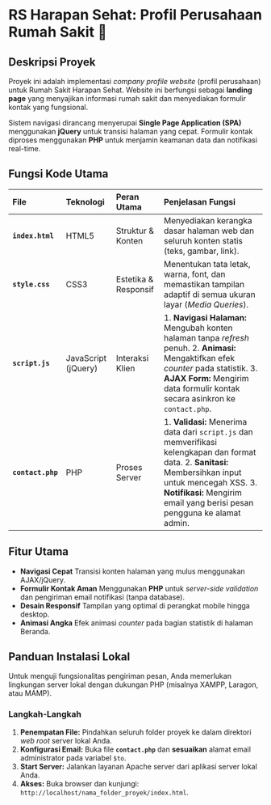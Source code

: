 # RS Harapan Sehat: Profil Perusahaan Rumah Sakit 🏥

## Deskripsi Proyek

Proyek ini adalah implementasi *company profile website* (profil perusahaan) untuk Rumah Sakit Harapan Sehat. Website ini berfungsi sebagai **landing page** yang menyajikan informasi rumah sakit dan menyediakan formulir kontak yang fungsional.

Sistem navigasi dirancang menyerupai **Single Page Application (SPA)** menggunakan **jQuery** untuk transisi halaman yang cepat. Formulir kontak diproses menggunakan **PHP** untuk menjamin keamanan data dan notifikasi real-time.

## Fungsi Kode Utama

| File | Teknologi | Peran Utama | Penjelasan Fungsi |
| :--- | :--- | :--- | :--- |
| **`index.html`** | HTML5 | Struktur & Konten | Menyediakan kerangka dasar halaman web dan seluruh konten statis (teks, gambar, link). |
| **`style.css`** | CSS3 | Estetika & Responsif | Menentukan tata letak, warna, font, dan memastikan tampilan adaptif di semua ukuran layar (*Media Queries*). |
| **`script.js`** | JavaScript (jQuery) | Interaksi Klien | 1. **Navigasi Halaman:** Mengubah konten halaman tanpa *refresh* penuh. 2. **Animasi:** Mengaktifkan efek *counter* pada statistik. 3. **AJAX Form:** Mengirim data formulir kontak secara asinkron ke `contact.php`. |
| **`contact.php`** | PHP | Proses Server | 1. **Validasi:** Menerima data dari `script.js` dan memverifikasi kelengkapan dan format data. 2. **Sanitasi:** Membersihkan input untuk mencegah XSS. 3. **Notifikasi:** Mengirim email yang berisi pesan pengguna ke alamat admin. |

## Fitur Utama

* **Navigasi Cepat**
    Transisi konten halaman yang mulus menggunakan AJAX/jQuery.
* **Formulir Kontak Aman**
    Menggunakan **PHP** untuk *server-side validation* dan pengiriman email notifikasi (tanpa database).
* **Desain Responsif**
    Tampilan yang optimal di perangkat mobile hingga desktop.
* **Animasi Angka**
    Efek animasi *counter* pada bagian statistik di halaman Beranda.

## Panduan Instalasi Lokal

Untuk menguji fungsionalitas pengiriman pesan, Anda memerlukan lingkungan server lokal dengan dukungan PHP (misalnya XAMPP, Laragon, atau MAMP).

### Langkah-Langkah

1.  **Penempatan File:** Pindahkan seluruh folder proyek ke dalam direktori *web root* server lokal Anda.
2.  **Konfigurasi Email:** Buka file **`contact.php`** dan **sesuaikan** alamat email administrator pada variabel `$to`.
3.  **Start Server:** Jalankan layanan Apache server dari aplikasi server lokal Anda.
4.  **Akses:** Buka browser dan kunjungi: `http://localhost/nama_folder_proyek/index.html`.
